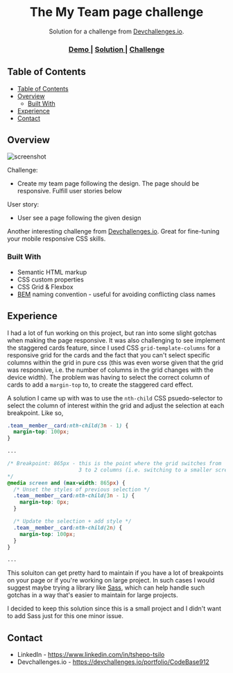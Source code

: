 <!-- Please update value in the {}  -->

<h1 align="center">The My Team page challenge</h1>

<div align="center">
   Solution for a challenge from <a href="http://devchallenges.io" target="_blank">Devchallenges.io</a>.
</div>

<div align="center">
  <h3>
    <a href="https://{your-demo-link.your-domain}">
      Demo
    </a>
    <span> | </span>
    <a href="https://{your-url-to-the-solution}">
      Solution
    </a>
    <span> | </span>
    <a href="https://devchallenges.io/challenges/hhmesazsqgKXrTkYkt0U">
      Challenge
    </a>
  </h3>
</div>

<!-- TABLE OF CONTENTS -->

## Table of Contents

- [Table of Contents](#table-of-contents)
- [Overview](#overview)
  - [Built With](#built-with)
- [Experience](#experience)
- [Contact](#contact)

<!-- OVERVIEW -->

## Overview

![screenshot](https://user-images.githubusercontent.com/16707738/92399059-5716eb00-f132-11ea-8b14-bcacdc8ec97b.png)

Challenge:

- Create my team page following the design. The page should be responsive. Fulfill user stories below

User story:

- User see a page following the given design

Another interesting challenge from <a href="http://devchallenges.io" target="_blank">Devchallenges.io</a>. Great for fine-tuning your mobile responsive CSS skills.

### Built With

<!-- This section should list any major frameworks that you built your project using. Here are a few examples.-->

- Semantic HTML markup
- CSS custom properties
- CSS Grid & Flexbox
- <a href="https://en.bem.info/methodology/" target="_blank">BEM</a> naming convention - useful for avoiding conflicting class names

## Experience

I had a lot of fun working on this project, but ran into some slight gotchas when making the page responsive. It was also challenging to see implement the staggered cards feature, since I used CSS `grid-template-columns` for a responsive grid for the cards and the fact that you can't select specific columns within the grid in pure css (this was even worse given that the grid was responsive, i.e. the number of columns in the grid changes with the device width). The problem was having to select the correct column of cards to add a `margin-top` to, to create the staggered card effect.

A solution I came up with was to use the `nth-child` CSS psuedo-selector to select the column of interest within the grid and adjust the selection at each breakpoint. Like so,

```css
.team__member__card:nth-child(3n - 1) {
  margin-top: 100px;
}

...

/* Breakpoint: 865px - this is the point where the grid switches from
                       3 to 2 columns (i.e. switching to a smaller screen)
*/
@media screen and (max-width: 865px) {
  /* Unset the styles of previous selection */
  .team__member__card:nth-child(3n - 1) {
    margin-top: 0px;
  }

  /* Update the selection + add style */
  .team__member__card:nth-child(2n) {
    margin-top: 100px;
  }
}

...
```

This soluiton can get pretty hard to maintain if you have a lot of breakpoints on your page or if you're working on large project. In such cases I would suggest maybe trying a library like <a href="https://sass-lang.com/" target="_blank">Sass</a>, which can help handle such gotchas in a way that's easier to maintain for large projects.

I decided to keep this solution since this is a small project and I didn't want to add Sass just for this one minor issue.

<!-- If you came up with a better soluiton you can let me know by sending me feedback <a href="https://sass-lang.com/" target="_blank">here</a> -->

## Contact

- LinkedIn - <a href="https://www.linkedin.com/in/tshepo-tsilo" target="_blank">https://www.linkedin.com/in/tshepo-tsilo</a>
- Devchallenges.io - <a href="https://devchallenges.io/portfolio/CodeBase912" target="_blank">https://devchallenges.io/portfolio/CodeBase912</a>
